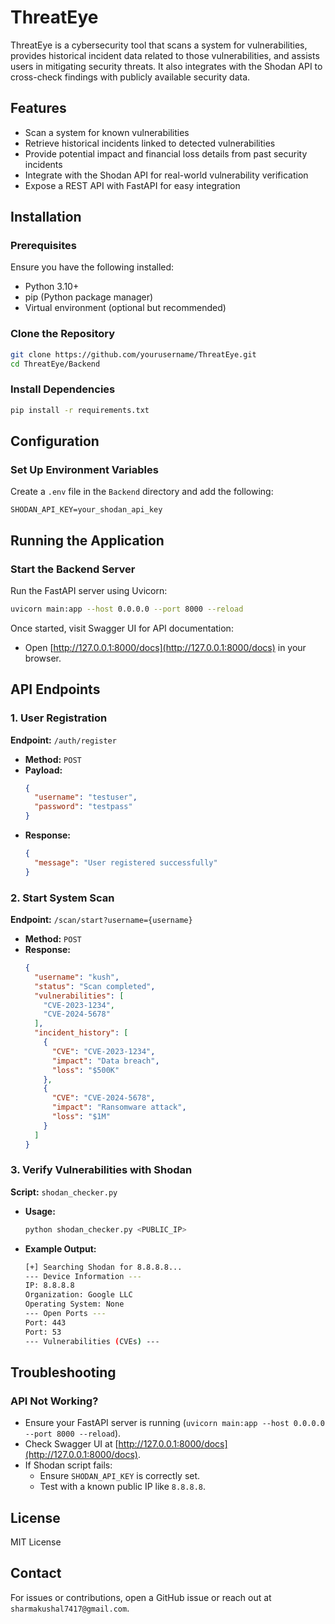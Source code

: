 # ThreatEye

ThreatEye is a cybersecurity tool that scans a system for vulnerabilities, provides historical incident data related to those vulnerabilities, and assists users in mitigating security threats. It also integrates with the Shodan API to cross-check findings with publicly available security data.

## Features
- Scan a system for known vulnerabilities
- Retrieve historical incidents linked to detected vulnerabilities
- Provide potential impact and financial loss details from past security incidents
- Integrate with the Shodan API for real-world vulnerability verification
- Expose a REST API with FastAPI for easy integration

## Installation
### Prerequisites
Ensure you have the following installed:
- Python 3.10+
- pip (Python package manager)
- Virtual environment (optional but recommended)

### Clone the Repository
```bash
git clone https://github.com/yourusername/ThreatEye.git
cd ThreatEye/Backend
```

### Install Dependencies
```bash
pip install -r requirements.txt
```

## Configuration
### Set Up Environment Variables
Create a `.env` file in the `Backend` directory and add the following:
```env
SHODAN_API_KEY=your_shodan_api_key
```

## Running the Application
### Start the Backend Server
Run the FastAPI server using Uvicorn:
```bash
uvicorn main:app --host 0.0.0.0 --port 8000 --reload
```

Once started, visit Swagger UI for API documentation:
- Open [http://127.0.0.1:8000/docs](http://127.0.0.1:8000/docs) in your browser.

## API Endpoints
### 1. User Registration
**Endpoint:** `/auth/register`
- **Method:** `POST`
- **Payload:**
  ```json
  {
    "username": "testuser",
    "password": "testpass"
  }
  ```
- **Response:**
  ```json
  {
    "message": "User registered successfully"
  }
  ```

### 2. Start System Scan
**Endpoint:** `/scan/start?username={username}`
- **Method:** `POST`
- **Response:**
  ```json
  {
    "username": "kush",
    "status": "Scan completed",
    "vulnerabilities": [
      "CVE-2023-1234",
      "CVE-2024-5678"
    ],
    "incident_history": [
      {
        "CVE": "CVE-2023-1234",
        "impact": "Data breach",
        "loss": "$500K"
      },
      {
        "CVE": "CVE-2024-5678",
        "impact": "Ransomware attack",
        "loss": "$1M"
      }
    ]
  }
  ```

### 3. Verify Vulnerabilities with Shodan
**Script:** `shodan_checker.py`
- **Usage:**
  ```bash
  python shodan_checker.py <PUBLIC_IP>
  ```
- **Example Output:**
  ```bash
  [+] Searching Shodan for 8.8.8.8...
  --- Device Information ---
  IP: 8.8.8.8
  Organization: Google LLC
  Operating System: None
  --- Open Ports ---
  Port: 443
  Port: 53
  --- Vulnerabilities (CVEs) ---
  ```

## Troubleshooting
### API Not Working?
- Ensure your FastAPI server is running (`uvicorn main:app --host 0.0.0.0 --port 8000 --reload`).
- Check Swagger UI at [http://127.0.0.1:8000/docs](http://127.0.0.1:8000/docs).
- If Shodan script fails:
  - Ensure `SHODAN_API_KEY` is correctly set.
  - Test with a known public IP like `8.8.8.8`.

## License
MIT License

## Contact
For issues or contributions, open a GitHub issue or reach out at `sharmakushal7417@gmail.com`.

